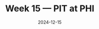 ---
layout: game
title: Week 15 — PIT at PHI
season: 2024
game_id: 2024_15_PIT_PHI
week: 15
date: 2024-12-15
home_team: PHI
away_team: PIT
final_home: 27
final_away: 13
pbp_url: /assets/data/pbp/2024/2024_15_PIT_PHI.csv.gz
---